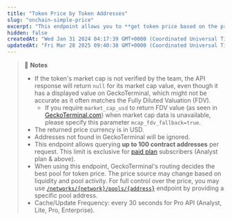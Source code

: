 ```yaml
---
title: "Token Price by Token Addresses"
slug: "onchain-simple-price"
excerpt: "This endpoint allows you to **get token price based on the provided token contract address on a network**"
hidden: false
createdAt: "Wed Jan 31 2024 04:17:39 GMT+0000 (Coordinated Universal Time)"
updatedAt: "Fri Mar 28 2025 09:40:38 GMT+0000 (Coordinated Universal Time)"
---
```

> 📘 **Notes**
> 
> - If the token's market cap is not verified by the team, the API response will return `null` for its market cap value, even though it has a displayed value on GeckoTerminal, which might not be accurate as it often matches the Fully Diluted Valuation (FDV).
>   - If you require `market_cap_usd` to return FDV value (as seen in [GeckoTerminal.com](https://www.geckoterminal.com/)) when market cap data is unavailable, please specify this parameter `mcap_fdv_fallback=true`.
> - The returned price currency is in USD.
> - Addresses not found in GeckoTerminal will be ignored.
> - This endpoint allows querying **up to 100 contract addresses** per request. This limit is exclusive for [paid plan](https://www.coingecko.com/en/api/pricing) subscribers (Analyst plan & above).
> - When using this endpoint, GeckoTerminal's routing decides the best pool for token price. The price source may change based on liquidity and pool activity. For full control over the price, you may use [`/networks/{network}/pools/{address}`](/reference/pool-address) endpoint by providing a specific pool address.
> - Cache/Update Frequency: every 30 seconds for Pro API (Analyst, Lite, Pro, Enterprise).
